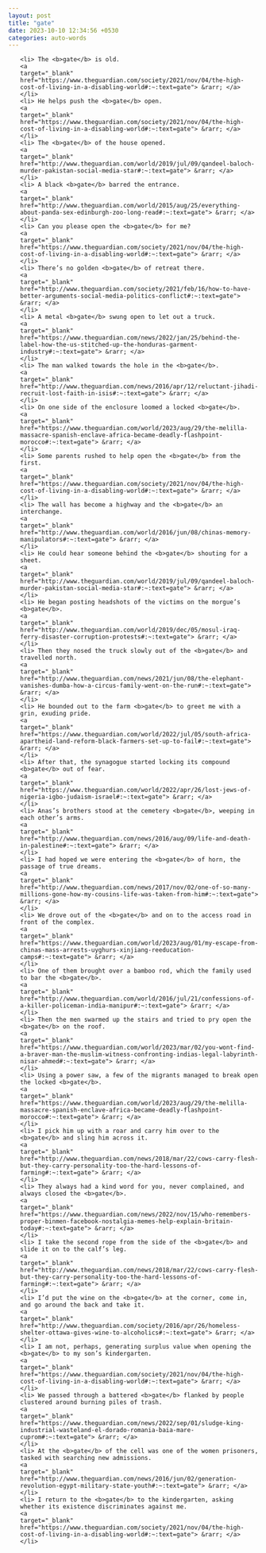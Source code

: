 ```yaml
---
layout: post
title: "gate"
date: 2023-10-10 12:34:56 +0530
categories: auto-words
---
```

<ol>

    <li> The <b>gate</b> is old.
    <a 
    target="_blank" 
    href="https://www.theguardian.com/society/2021/nov/04/the-high-cost-of-living-in-a-disabling-world#:~:text=gate"> &rarr; </a>
    </li>
    <li> He helps push the <b>gate</b> open.
    <a 
    target="_blank" 
    href="https://www.theguardian.com/society/2021/nov/04/the-high-cost-of-living-in-a-disabling-world#:~:text=gate"> &rarr; </a>
    </li>
    <li> The <b>gate</b> of the house opened.
    <a 
    target="_blank" 
    href="http://www.theguardian.com/world/2019/jul/09/qandeel-baloch-murder-pakistan-social-media-star#:~:text=gate"> &rarr; </a>
    </li>
    <li> A black <b>gate</b> barred the entrance.
    <a 
    target="_blank" 
    href="http://www.theguardian.com/world/2015/aug/25/everything-about-panda-sex-edinburgh-zoo-long-read#:~:text=gate"> &rarr; </a>
    </li>
    <li> Can you please open the <b>gate</b> for me?
    <a 
    target="_blank" 
    href="https://www.theguardian.com/society/2021/nov/04/the-high-cost-of-living-in-a-disabling-world#:~:text=gate"> &rarr; </a>
    </li>
    <li> There’s no golden <b>gate</b> of retreat there.
    <a 
    target="_blank" 
    href="http://www.theguardian.com/society/2021/feb/16/how-to-have-better-arguments-social-media-politics-conflict#:~:text=gate"> &rarr; </a>
    </li>
    <li> A metal <b>gate</b> swung open to let out a truck.
    <a 
    target="_blank" 
    href="https://www.theguardian.com/news/2022/jan/25/behind-the-label-how-the-us-stitched-up-the-honduras-garment-industry#:~:text=gate"> &rarr; </a>
    </li>
    <li> The man walked towards the hole in the <b>gate</b>.
    <a 
    target="_blank" 
    href="http://www.theguardian.com/news/2016/apr/12/reluctant-jihadi-recruit-lost-faith-in-isis#:~:text=gate"> &rarr; </a>
    </li>
    <li> On one side of the enclosure loomed a locked <b>gate</b>.
    <a 
    target="_blank" 
    href="https://www.theguardian.com/world/2023/aug/29/the-melilla-massacre-spanish-enclave-africa-became-deadly-flashpoint-morocco#:~:text=gate"> &rarr; </a>
    </li>
    <li> Some parents rushed to help open the <b>gate</b> from the first.
    <a 
    target="_blank" 
    href="https://www.theguardian.com/society/2021/nov/04/the-high-cost-of-living-in-a-disabling-world#:~:text=gate"> &rarr; </a>
    </li>
    <li> The wall has become a highway and the <b>gate</b> an interchange.
    <a 
    target="_blank" 
    href="http://www.theguardian.com/world/2016/jun/08/chinas-memory-manipulators#:~:text=gate"> &rarr; </a>
    </li>
    <li> He could hear someone behind the <b>gate</b> shouting for a sheet.
    <a 
    target="_blank" 
    href="http://www.theguardian.com/world/2019/jul/09/qandeel-baloch-murder-pakistan-social-media-star#:~:text=gate"> &rarr; </a>
    </li>
    <li> He began posting headshots of the victims on the morgue’s <b>gate</b>.
    <a 
    target="_blank" 
    href="http://www.theguardian.com/world/2019/dec/05/mosul-iraq-ferry-disaster-corruption-protests#:~:text=gate"> &rarr; </a>
    </li>
    <li> Then they nosed the truck slowly out of the <b>gate</b> and travelled north.
    <a 
    target="_blank" 
    href="http://www.theguardian.com/news/2021/jun/08/the-elephant-vanishes-dumba-how-a-circus-family-went-on-the-run#:~:text=gate"> &rarr; </a>
    </li>
    <li> He bounded out to the farm <b>gate</b> to greet me with a grin, exuding pride.
    <a 
    target="_blank" 
    href="https://www.theguardian.com/world/2022/jul/05/south-africa-apartheid-land-reform-black-farmers-set-up-to-fail#:~:text=gate"> &rarr; </a>
    </li>
    <li> After that, the synagogue started locking its compound <b>gate</b> out of fear.
    <a 
    target="_blank" 
    href="https://www.theguardian.com/world/2022/apr/26/lost-jews-of-nigeria-igbo-judaism-israel#:~:text=gate"> &rarr; </a>
    </li>
    <li> Anas’s brothers stood at the cemetery <b>gate</b>, weeping in each other’s arms.
    <a 
    target="_blank" 
    href="http://www.theguardian.com/news/2016/aug/09/life-and-death-in-palestine#:~:text=gate"> &rarr; </a>
    </li>
    <li> I had hoped we were entering the <b>gate</b> of horn, the passage of true dreams.
    <a 
    target="_blank" 
    href="http://www.theguardian.com/news/2017/nov/02/one-of-so-many-millions-gone-how-my-cousins-life-was-taken-from-him#:~:text=gate"> &rarr; </a>
    </li>
    <li> We drove out of the <b>gate</b> and on to the access road in front of the complex.
    <a 
    target="_blank" 
    href="https://www.theguardian.com/world/2023/aug/01/my-escape-from-chinas-mass-arrests-uyghurs-xinjiang-reeducation-camps#:~:text=gate"> &rarr; </a>
    </li>
    <li> One of them brought over a bamboo rod, which the family used to bar the <b>gate</b>.
    <a 
    target="_blank" 
    href="http://www.theguardian.com/world/2016/jul/21/confessions-of-a-killer-policeman-india-manipur#:~:text=gate"> &rarr; </a>
    </li>
    <li> Then the men swarmed up the stairs and tried to pry open the <b>gate</b> on the roof.
    <a 
    target="_blank" 
    href="https://www.theguardian.com/world/2023/mar/02/you-wont-find-a-braver-man-the-muslim-witness-confronting-indias-legal-labyrinth-nisar-ahmed#:~:text=gate"> &rarr; </a>
    </li>
    <li> Using a power saw, a few of the migrants managed to break open the locked <b>gate</b>.
    <a 
    target="_blank" 
    href="https://www.theguardian.com/world/2023/aug/29/the-melilla-massacre-spanish-enclave-africa-became-deadly-flashpoint-morocco#:~:text=gate"> &rarr; </a>
    </li>
    <li> I pick him up with a roar and carry him over to the <b>gate</b> and sling him across it.
    <a 
    target="_blank" 
    href="http://www.theguardian.com/news/2018/mar/22/cows-carry-flesh-but-they-carry-personality-too-the-hard-lessons-of-farming#:~:text=gate"> &rarr; </a>
    </li>
    <li> They always had a kind word for you, never complained, and always closed the <b>gate</b>.
    <a 
    target="_blank" 
    href="https://www.theguardian.com/news/2022/nov/15/who-remembers-proper-binmen-facebook-nostalgia-memes-help-explain-britain-today#:~:text=gate"> &rarr; </a>
    </li>
    <li> I take the second rope from the side of the <b>gate</b> and slide it on to the calf’s leg.
    <a 
    target="_blank" 
    href="http://www.theguardian.com/news/2018/mar/22/cows-carry-flesh-but-they-carry-personality-too-the-hard-lessons-of-farming#:~:text=gate"> &rarr; </a>
    </li>
    <li> I’d put the wine on the <b>gate</b> at the corner, come in, and go around the back and take it.
    <a 
    target="_blank" 
    href="http://www.theguardian.com/society/2016/apr/26/homeless-shelter-ottawa-gives-wine-to-alcoholics#:~:text=gate"> &rarr; </a>
    </li>
    <li> I am not, perhaps, generating surplus value when opening the <b>gate</b> to my son’s kindergarten.
    <a 
    target="_blank" 
    href="https://www.theguardian.com/society/2021/nov/04/the-high-cost-of-living-in-a-disabling-world#:~:text=gate"> &rarr; </a>
    </li>
    <li> We passed through a battered <b>gate</b> flanked by people clustered around burning piles of trash.
    <a 
    target="_blank" 
    href="https://www.theguardian.com/news/2022/sep/01/sludge-king-industrial-wasteland-el-dorado-romania-baia-mare-cuprom#:~:text=gate"> &rarr; </a>
    </li>
    <li> At the <b>gate</b> of the cell was one of the women prisoners, tasked with searching new admissions.
    <a 
    target="_blank" 
    href="http://www.theguardian.com/news/2016/jun/02/generation-revolution-egypt-military-state-youth#:~:text=gate"> &rarr; </a>
    </li>
    <li> I return to the <b>gate</b> to the kindergarten, asking whether its existence discriminates against me.
    <a 
    target="_blank" 
    href="https://www.theguardian.com/society/2021/nov/04/the-high-cost-of-living-in-a-disabling-world#:~:text=gate"> &rarr; </a>
    </li>